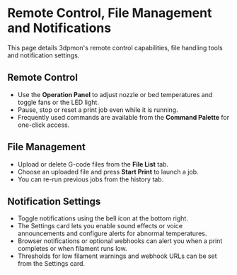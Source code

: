 # Remote Control, File Management and Notifications

This page details 3dpmon's remote control capabilities, file handling tools and notification settings.

## Remote Control
- Use the **Operation Panel** to adjust nozzle or bed temperatures and toggle fans or the LED light.
- Pause, stop or reset a print job even while it is running.
- Frequently used commands are available from the **Command Palette** for one-click access.

## File Management
- Upload or delete G-code files from the **File List** tab.
- Choose an uploaded file and press **Start Print** to launch a job.
- You can re-run previous jobs from the history tab.

## Notification Settings
- Toggle notifications using the bell icon at the bottom right.
- The Settings card lets you enable sound effects or voice announcements and configure alerts for abnormal temperatures.
- Browser notifications or optional webhooks can alert you when a print completes or when filament runs low.
- Thresholds for low filament warnings and webhook URLs can be set from the Settings card.
